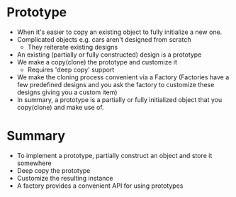 # Prototype
- When it's easier to copy an existing object to fully initialize a new one.
- Complicated objects e.g. cars aren't designed from scratch
    - They reiterate existing designs
- An existing (partially or fully constructed) design is a prototype
- We make a copy(clone) the prototype and customize it
    - Requires 'deep copy' support
- We make the cloning process convenient via a Factory (Factories have a few predefined designs and you ask the factory to customize these designs giving you a custom item)
- In summary, a prototype is a partially or fully initialized object that you copy(clone) and make use of.
# Summary
- To implement a prototype, partially construct an object and store it somewhere
- Deep copy the prototype
- Customize the resulting instance
- A factory provides a convenient API for using prototypes